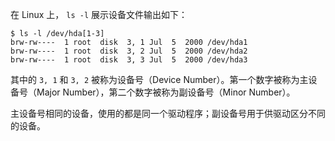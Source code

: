 在 Linux 上， `ls -l` 展示设备文件输出如下：

``` shell
$ ls -l /dev/hda[1-3]
brw-rw----  1 root  disk  3, 1 Jul  5  2000 /dev/hda1
brw-rw----  1 root  disk  3, 2 Jul  5  2000 /dev/hda2
brw-rw----  1 root  disk  3, 3 Jul  5  2000 /dev/hda3
```

其中的 `3, 1` 和 `3, 2` 被称为设备号（Device Number）。第一个数字被称为主设备号（Major Number），第二个数字被称为副设备号（Minor Number）。

主设备号相同的设备，使用的都是同一个驱动程序；副设备号用于供驱动区分不同的设备。
